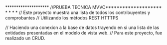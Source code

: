 ******************** //PRUEBA TECNICA MVVC********************
*
*
*
*
//  Este proyecto muestra una lista de todos los contribuyentes y comprobantes
//  Utilizando los métodos REST HTTTPS

//  Haciendo una conexion a la base de datos trayendo en si una lista de las entidades presentadas en el modelo de vista web.
//  Para este proyecto, fue realizado un CRUD.
